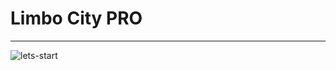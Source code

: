 <h1>Limbo City PRO</h1>
<hr>
<div id='img-header'><img src='https://s-media-cache-ak0.pinimg.com/736x/09/95/ee/0995eeff6fcdfd901d99313176168935.jpg', alt='lets-start'/></div>
